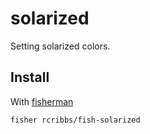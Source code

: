# solarized

Setting solarized colors.

## Install

With [fisherman]

```
fisher rcribbs/fish-solarized
```

[fisherman]: https://github.com/fisherman/fisherman
